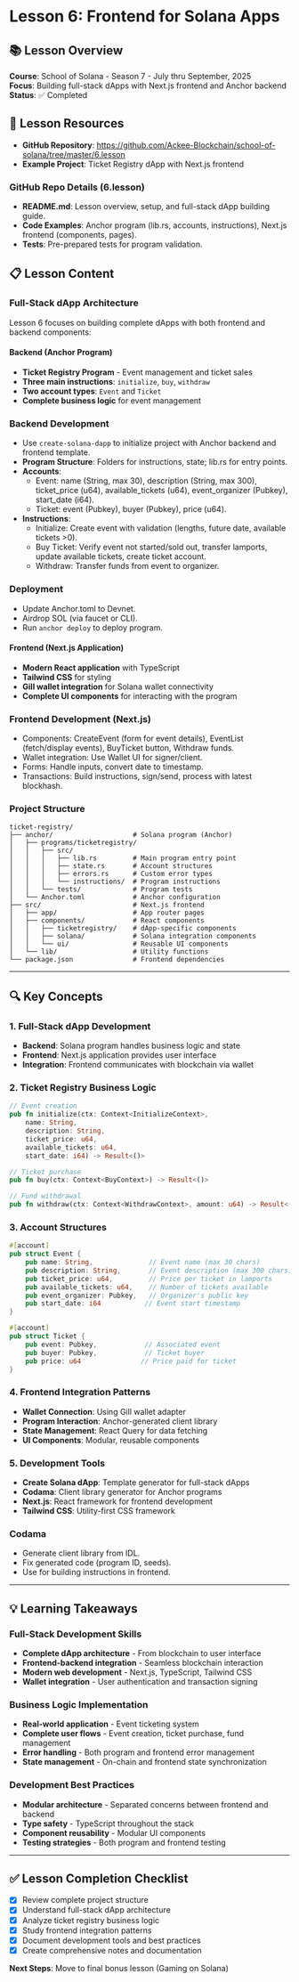 # Lesson 6: Frontend for Solana Apps

## 📚 Lesson Overview
**Course**: School of Solana - Season 7 - July thru September, 2025  
**Focus**: Building full-stack dApps with Next.js frontend and Anchor backend  
**Status**: ✅ Completed

## 🎯 Lesson Resources
- **GitHub Repository**: https://github.com/Ackee-Blockchain/school-of-solana/tree/master/6.lesson
- **Example Project**: Ticket Registry dApp with Next.js frontend

### **GitHub Repo Details (6.lesson)**
- **README.md**: Lesson overview, setup, and full-stack dApp building guide.
- **Code Examples**: Anchor program (lib.rs, accounts, instructions), Next.js frontend (components, pages).
- **Tests**: Pre-prepared tests for program validation.

## 📋 Lesson Content

### **Full-Stack dApp Architecture**
Lesson 6 focuses on building complete dApps with both frontend and backend components:

#### **Backend (Anchor Program)**
- **Ticket Registry Program** - Event management and ticket sales
- **Three main instructions**: `initialize`, `buy`, `withdraw`
- **Two account types**: `Event` and `Ticket`
- **Complete business logic** for event management

### **Backend Development**
- Use `create-solana-dapp` to initialize project with Anchor backend and frontend template.
- **Program Structure**: Folders for instructions, state; lib.rs for entry points.
- **Accounts**:
  - Event: name (String, max 30), description (String, max 300), ticket_price (u64), available_tickets (u64), event_organizer (Pubkey), start_date (i64).
  - Ticket: event (Pubkey), buyer (Pubkey), price (u64).
- **Instructions**:
  - Initialize: Create event with validation (lengths, future date, available tickets >0).
  - Buy Ticket: Verify event not started/sold out, transfer lamports, update available tickets, create ticket account.
  - Withdraw: Transfer funds from event to organizer.

### **Deployment**
- Update Anchor.toml to Devnet.
- Airdrop SOL (via faucet or CLI).
- Run `anchor deploy` to deploy program.

#### **Frontend (Next.js Application)**
- **Modern React application** with TypeScript
- **Tailwind CSS** for styling
- **Gill wallet integration** for Solana wallet connectivity
- **Complete UI components** for interacting with the program

### **Frontend Development (Next.js)**
- Components: CreateEvent (form for event details), EventList (fetch/display events), BuyTicket button, Withdraw funds.
- Wallet integration: Use Wallet UI for signer/client.
- Forms: Handle inputs, convert date to timestamp.
- Transactions: Build instructions, sign/send, process with latest blockhash.

### **Project Structure**
```
ticket-registry/
├── anchor/                    # Solana program (Anchor)
│   ├── programs/ticketregistry/
│   │   ├── src/
│   │   │   ├── lib.rs         # Main program entry point
│   │   │   ├── state.rs       # Account structures
│   │   │   ├── errors.rs      # Custom error types
│   │   │   └── instructions/  # Program instructions
│   │   └── tests/             # Program tests
│   └── Anchor.toml            # Anchor configuration
├── src/                       # Next.js frontend
│   ├── app/                   # App router pages
│   ├── components/            # React components
│   │   ├── ticketregistry/    # dApp-specific components
│   │   ├── solana/            # Solana integration components
│   │   └── ui/                # Reusable UI components
│   └── lib/                   # Utility functions
└── package.json               # Frontend dependencies
```

---

## 🔍 Key Concepts

### **1. Full-Stack dApp Development**
- **Backend**: Solana program handles business logic and state
- **Frontend**: Next.js application provides user interface
- **Integration**: Frontend communicates with blockchain via wallet

### **2. Ticket Registry Business Logic**
```rust
// Event creation
pub fn initialize(ctx: Context<InitializeContext>, 
    name: String, 
    description: String, 
    ticket_price: u64, 
    available_tickets: u64, 
    start_date: i64) -> Result<()>

// Ticket purchase
pub fn buy(ctx: Context<BuyContext>) -> Result<()>

// Fund withdrawal
pub fn withdraw(ctx: Context<WithdrawContext>, amount: u64) -> Result<()>
```

### **3. Account Structures**
```rust
#[account]
pub struct Event {
    pub name: String,              // Event name (max 30 chars)
    pub description: String,       // Event description (max 300 chars)
    pub ticket_price: u64,         // Price per ticket in lamports
    pub available_tickets: u64,    // Number of tickets available
    pub event_organizer: Pubkey,   // Organizer's public key
    pub start_date: i64           // Event start timestamp
}

#[account]
pub struct Ticket {
    pub event: Pubkey,            // Associated event
    pub buyer: Pubkey,            // Ticket buyer
    pub price: u64               // Price paid for ticket
}
```

### **4. Frontend Integration Patterns**
- **Wallet Connection**: Using Gill wallet adapter
- **Program Interaction**: Anchor-generated client library
- **State Management**: React Query for data fetching
- **UI Components**: Modular, reusable components

### **5. Development Tools**
- **Create Solana dApp**: Template generator for full-stack dApps
- **Codama**: Client library generator for Anchor programs
- **Next.js**: React framework for frontend development
- **Tailwind CSS**: Utility-first CSS framework

### **Codama**
- Generate client library from IDL.
- Fix generated code (program ID, seeds).
- Use for building instructions in frontend.

---

## 💡 Learning Takeaways

### **Full-Stack Development Skills**
- **Complete dApp architecture** - From blockchain to user interface
- **Frontend-backend integration** - Seamless blockchain interaction
- **Modern web development** - Next.js, TypeScript, Tailwind CSS
- **Wallet integration** - User authentication and transaction signing

### **Business Logic Implementation**
- **Real-world application** - Event ticketing system
- **Complete user flows** - Event creation, ticket purchase, fund management
- **Error handling** - Both program and frontend error management
- **State management** - On-chain and frontend state synchronization

### **Development Best Practices**
- **Modular architecture** - Separated concerns between frontend and backend
- **Type safety** - TypeScript throughout the stack
- **Component reusability** - Modular UI components
- **Testing strategies** - Both program and frontend testing

---

## ✅ Lesson Completion Checklist
- [x] Review complete project structure
- [x] Understand full-stack dApp architecture
- [x] Analyze ticket registry business logic
- [x] Study frontend integration patterns
- [x] Document development tools and best practices
- [x] Create comprehensive notes and documentation

**Next Steps**: Move to final bonus lesson (Gaming on Solana)
